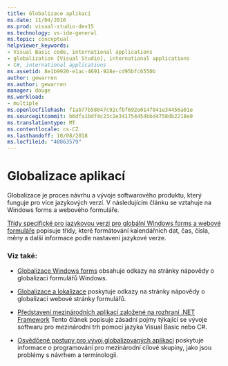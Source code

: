 ```yaml
---
title: Globalizace aplikací
ms.date: 11/04/2016
ms.prod: visual-studio-dev15
ms.technology: vs-ide-general
ms.topic: conceptual
helpviewer_keywords:
- Visual Basic code, international applications
- globalization [Visual Studio], international applications
- C#, international applications
ms.assetid: 8e1b9920-e1ac-4691-928e-cd95bfc6550b
author: gewarren
ms.author: gewarren
manager: douge
ms.workload:
- multiple
ms.openlocfilehash: f1ab77b58047c92cfbf692e014f041e34456a01e
ms.sourcegitcommit: b6dfa1bdf4c23c2e341754454bbd4758db2218e0
ms.translationtype: MT
ms.contentlocale: cs-CZ
ms.lasthandoff: 10/08/2018
ms.locfileid: "48863579"
---
```

# <a name="globalize-applications"></a>Globalizace aplikací

Globalizace je proces návrhu a vývoje softwarového produktu, který funguje pro více jazykových verzí. V následujícím článku se vztahuje na Windows forms a webového formuláře.

 [Třídy specifické pro jazykovou verzi pro globální Windows forms a webové formuláře](../ide/culture-specific-classes-for-global-windows-forms-and-web-forms.md) popisuje třídy, které formátování kalendářních dat, čas, čísla, měny a další informace podle nastavení jazykové verze.

### <a name="see-also"></a>Viz také:

- [Globalizace Windows forms](/dotnet/framework/winforms/advanced/globalizing-windows-forms) obsahuje odkazy na stránky nápovědy o globalizaci formulářů Windows.

- [Globalizace a lokalizace](https://msdn.microsoft.com/Library/8ef3838e-9d05-4236-9dd0-ceecff9df80d) poskytuje odkazy na stránky nápovědy o globalizaci webové stránky formulářů.

- [Představení mezinárodních aplikací založené na rozhraní .NET Framework](../ide/introduction-to-international-applications-based-on-the-dotnet-framework.md) Tento článek popisuje zásadní pojmy týkající se vývoje softwaru pro mezinárodní trh pomocí jazyka Visual Basic nebo C#.

- [Osvědčené postupy pro vývoj globalizovaných aplikací](/dotnet/standard/globalization-localization/best-practices-for-developing-world-ready-apps) poskytuje informace o programování pro mezinárodní cílové skupiny, jako jsou problémy s návrhem a terminologii.
